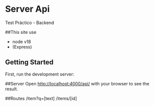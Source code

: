 # Server Api

Test Práctico - Backend

##This site use
- node v18 
- (Express)

## Getting Started

First, run the development server:

##Server
Open [http://localhost:4000/api/](http://localhost:4000/api/) with your browser to see the result.

##Routes
/item?q=[text]
/items/[id]